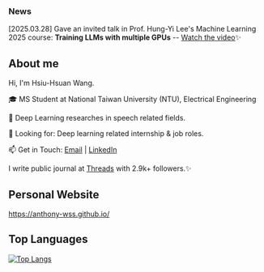 ### News

[2025.03.28] Gave an invited talk in Prof. Hung-Yi Lee's Machine Learning 2025 course: **Training LLMs with multiple GPUs** -- [Watch the video](https://www.youtube.com/watch?v=mpuRca2UZtI)✨

## About me

Hi, I'm Hsiu-Hsuan Wang.

🎓 MS Student at National Taiwan University (NTU), Electrical Engineering

🤖 Deep Learning researches in speech related fields.

👀 Looking for: Deep learning related internship & job roles.

📫 Get in Touch: [Email](mailto:r13921059@ntu.edu.tw) | [LinkedIn](https://www.linkedin.com/in/anthony-wss/)

I write public journal at [Threads](https://www.threads.net/@tony.ai.engineer) with 2.9k+ followers.✨

## Personal Website

https://anthony-wss.github.io/

## Top Languages
[![Top Langs](https://github-readme-stats.vercel.app/api/top-langs/?username=anthony-wss&layout=compact)](https://github.com/anuraghazra/github-readme-stats)
